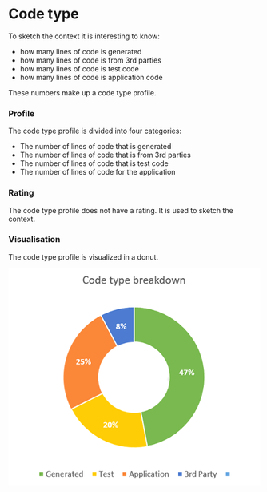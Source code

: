 # Code type

To sketch the context it is interesting to know:

* how many lines of code is generated
* how many lines of code is from 3rd parties
* how many lines of code is test code
* how many lines of code is application code

These numbers make up a code type profile.

### Profile

The code type profile is divided into four categories:

* The number of lines of code that is generated
* The number of lines of code that is from 3rd parties
* The number of lines of code that is test code
* The number of lines of code for the application

### Rating

The code type profile does not have a rating. It is used to sketch the context.

### Visualisation

The code type profile is visualized in a donut.

![code type breakdown](../images/code_type_breakdown.png)